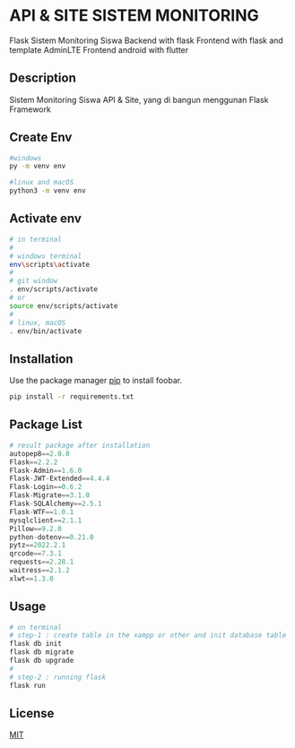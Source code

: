 # API & SITE SISTEM MONITORING

Flask Sistem Monitoring Siswa
Backend with flask
Frontend with flask and template AdminLTE
Frontend android with flutter

## Description

Sistem Monitoring Siswa API & Site, yang di bangun menggunan Flask Framework

## Create Env

```bash
#windows
py -m venv env

#linux and macOS
python3 -m venv env
```

## Activate env

```bash
# in terminal
#
# windows terminal
env\scripts\activate
#
# git window
. env/scripts/activate
# or
source env/scripts/activate
#
# linux, macOS
. env/bin/activate

```

## Installation

Use the package manager [pip](https://pip.pypa.io/en/stable/) to install foobar.

```bash
pip install -r requirements.txt
```

## Package List

```python
# result package after installation
autopep8==2.0.0
Flask==2.2.2
Flask-Admin==1.6.0
Flask-JWT-Extended==4.4.4
Flask-Login==0.6.2
Flask-Migrate==3.1.0
Flask-SQLAlchemy==2.5.1
Flask-WTF==1.0.1
mysqlclient==2.1.1
Pillow==9.2.0
python-dotenv==0.21.0
pytz==2022.2.1
qrcode==7.3.1
requests==2.28.1
waitress==2.1.2
xlwt==1.3.0

```

## Usage

```bash
# on terminal
# step-1 : create table in the xampp or other and init database table
flask db init
flask db migrate
flask db upgrade
#
# step-2 : running flask
flask run
```

## License

[MIT](https://choosealicense.com/licenses/mit/)
